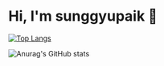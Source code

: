 # Hi, I'm sunggyupaik 👋

[![Top Langs](https://github-readme-stats.vercel.app/api/top-langs/?username=sunggyupaik&theme=tokyonight&layout=compact)](https://github.com/sunggyupaik/github-readme-stats)

![Anurag's GitHub stats](https://github-readme-stats.vercel.app/api?username=sunggyupaik&show_icons=true&theme=radical)
